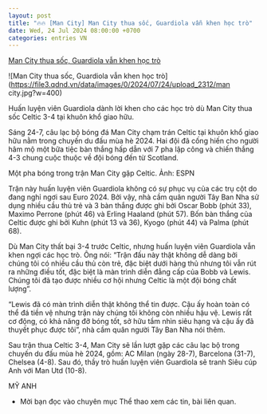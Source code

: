 ```yaml
---
layout: post
title: "🔥🔥 [Man City] Man City thua sốc, Guardiola vẫn khen học trò"
date: Wed, 24 Jul 2024 08:00:00 +0700
categories: entries VN
---
```

[Man City thua sốc, Guardiola vẫn khen học trò](https://www.qdnd.vn/the-thao/quoc-te/man-city-thua-soc-guardiola-van-khen-hoc-tro-786664)

![Man City thua sốc, Guardiola vẫn khen học trò](https://file3.qdnd.vn/data/images/0/2024/07/24/upload_2312/man city.jpg?w=400)

Huấn luyện viên Guardiola dành lời khen cho các học trò dù Man City thua sốc Celtic 3-4 tại khuôn khổ giao hữu.

Sáng 24-7, câu lạc bộ bóng đá Man City chạm trán Celtic tại khuôn khổ giao hữu nằm trong chuyến du đấu mùa hè 2024. Hai đội đã cống hiến cho người hâm mộ một bữa tiệc bàn thắng hấp dẫn với 7 pha lập công và chiến thắng 4-3 chung cuộc thuộc về đội bóng đến từ Scotland.

Một pha bóng trong trận Man City gặp Celtic. Ảnh: ESPN

Trận này huấn luyện viên Guardiola không có sự phục vụ của các trụ cột do đang nghỉ ngơi sau Euro 2024. Bởi vậy, nhà cầm quân người Tây Ban Nha sử dụng nhiều cầu thủ trẻ và 3 bàn thắng được ghi bởi Oscar Bobb (phút 33), Maximo Perrone (phút 46) và Erling Haaland (phút 57). Bốn bàn thắng của Celtic được ghi bởi Kuhn (phút 13 và 36), Kyogo (phút 44) và Palma (phút 68).

Dù Man City thất bại 3-4 trước Celtic, nhưng huấn luyện viên Guardiola vẫn khen ngợi các học trò. Ông nói: “Trận đấu này thật không dễ dàng bởi chúng tôi có nhiều cầu thủ còn trẻ, đặc biệt dưới hàng thủ nhưng tôi vẫn rút ra những điều tốt, đặc biệt là màn trình diễn đẳng cấp của Bobb và Lewis. Chúng tôi đã tạo được nhiều cơ hội nhưng Celtic là một đội bóng chất lượng”.

“Lewis đã có màn trình diễn thật không thể tin được. Cậu ấy hoàn toàn có thể đá tiền vệ nhưng trận này chúng tôi không còn nhiều hậu vệ. Lewis rất cơ động, có khả năng đỡ bóng tốt, sở hữu tầm nhìn siêu hạng và cậu ấy đã thuyết phục được tôi”, nhà cầm quân người Tây Ban Nha nói thêm.

Sau trận thua Celtic 3-4, Man City sẽ lần lượt gặp các câu lạc bộ trong chuyến du đấu mùa hè 2024, gồm: AC Milan (ngày 28-7), Barcelona (31-7), Chelsea (4-8). Sau đó, thầy trò huấn luyện viên Guardiola sẽ tranh Siêu cúp Anh với Man Utd (10-8).

MỸ ANH

* Mời bạn đọc vào chuyên mục Thể thao xem các tin, bài liên quan.


